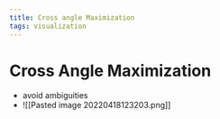 ```yaml
---
title: Cross angle Maximization
tags: visualization
---
```


# Cross Angle Maximization
- avoid ambiguities
- ![[Pasted image 20220418123203.png]]























